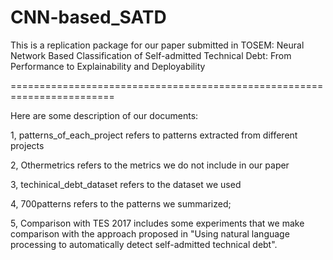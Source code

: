 # CNN-based_SATD
This is a replication package for our paper submitted in TOSEM: Neural Network Based Classification of Self-admitted Technical Debt: From Performance to Explainability and Deployability

========================================================================

Here are some description of our documents:

1, patterns_of_each_project refers to patterns extracted from different projects

2, Othermetrics refers to the metrics we do not include in our paper

3, techinical_debt_dataset refers to the dataset we used

4, 700patterns refers to the patterns we summarized;

5, Comparison with TES 2017 includes some experiments that we make comparison with the approach proposed in "Using natural language processing to automatically detect self-admitted technical debt".
